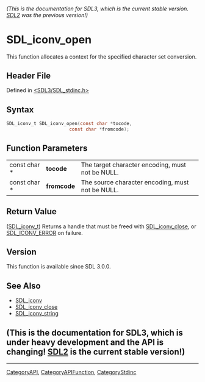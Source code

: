###### (This is the documentation for SDL3, which is the current stable version. [SDL2](https://wiki.libsdl.org/SDL2/) was the previous version!)
# SDL_iconv_open

This function allocates a context for the specified character set conversion.

## Header File

Defined in [<SDL3/SDL_stdinc.h>](https://github.com/libsdl-org/SDL/blob/main/include/SDL3/SDL_stdinc.h)

## Syntax

```c
SDL_iconv_t SDL_iconv_open(const char *tocode,
                       const char *fromcode);
```

## Function Parameters

|              |              |                                                  |
| ------------ | ------------ | ------------------------------------------------ |
| const char * | **tocode**   | The target character encoding, must not be NULL. |
| const char * | **fromcode** | The source character encoding, must not be NULL. |

## Return Value

([SDL_iconv_t](SDL_iconv_t)) Returns a handle that must be freed with
[SDL_iconv_close](SDL_iconv_close), or [SDL_ICONV_ERROR](SDL_ICONV_ERROR)
on failure.

## Version

This function is available since SDL 3.0.0.

## See Also

- [SDL_iconv](SDL_iconv)
- [SDL_iconv_close](SDL_iconv_close)
- [SDL_iconv_string](SDL_iconv_string)


## (This is the documentation for SDL3, which is under heavy development and the API is changing! [SDL2](https://wiki.libsdl.org/SDL2/) is the current stable version!)



----
[CategoryAPI](CategoryAPI), [CategoryAPIFunction](CategoryAPIFunction), [CategoryStdinc](CategoryStdinc)

